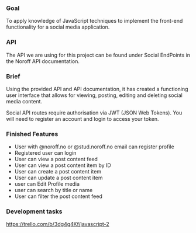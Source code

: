 ### Goal

To apply knowledge of JavaScript techniques to implement the front-end functionality for a social media application.

### API

The API we are using for this project can be found under Social EndPoints in the Noroff API documentation.

### Brief

Using the provided API and API documentation, it has created a functioning user interface that allows for viewing, posting, editing and deleting social media content.

Social API routes require authorisation via JWT (JSON Web Tokens). You will need to register an account and login to access your token.

### Finished Features

- User with @noroff.no or @stud.noroff.no email can register profile
- Registered user can login
- User can view a post content feed
- User can view a post content item by ID
- User can create a post content item
- User can update a post content item
- user can Edit Profile media
- user can search by title or name
- User can filter the post content feed

### Development tasks

https://trello.com/b/3dg4g4Kf/javascript-2

